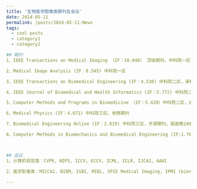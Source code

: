 ```yaml
---
title: '生物医学图像类期刊及会议'
date: 2024-05-11
permalink: /posts/2024-05-11-News
tags:
  - cool posts
  - category1
  - category2

## 期刊
1、IEEE Transactions on Medical Imaging （IF：10.048） 顶级期刊，中科院一区

2、Medical Image Analysis (IF：8.545) 中科院一区

3、IEEE Transactions on Biomedical Engineering (IF：4.538) 中科院二区，审稿人只有两个，相对较易

4、IEEE Journal of Biomedical and Health Informatics (IF：5.772) 中科院二区，审稿速度快

5、Computer Methods and Programs in Biomedicine （IF：5.428）中科院二区，速度中等

6、Medical Physics (IF：4.071) 中科院三区，老牌期刊

7、Biomedical Engineering Online (IF：2.819) 中科院三区，开源期刊，版面费2490刀

8、Computer Methods in Biomechanics and Biomedical Engineering (IF:1.763) 中科院四区



## 会议
1、计算机视觉类：CVPR, NIPS, ICCV, ECCV, ICML, ICLR, IJCAI, AAAI

2、医学影像类：MICCAI, BIBM, ISBI, MIDL, SPIE Medical Imaging, IPMI (biennial), EMBC

---
```


